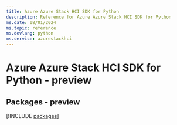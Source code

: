 ```yaml
---
title: Azure Azure Stack HCI SDK for Python
description: Reference for Azure Azure Stack HCI SDK for Python
ms.date: 08/01/2024
ms.topic: reference
ms.devlang: python
ms.service: azurestackhci
---
```

# Azure Azure Stack HCI SDK for Python - preview
## Packages - preview
[!INCLUDE [packages](azure-stack-hci-index.md)]